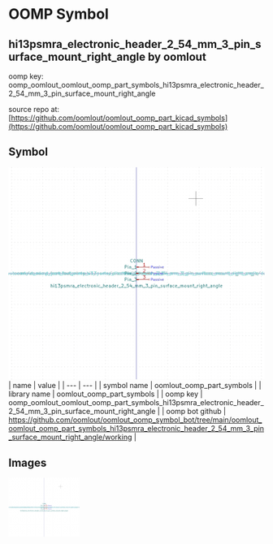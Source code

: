 # OOMP Symbol  
## hi13psmra_electronic_header_2_54_mm_3_pin_surface_mount_right_angle  by oomlout  
  
oomp key: oomp_oomlout_oomlout_oomp_part_symbols_hi13psmra_electronic_header_2_54_mm_3_pin_surface_mount_right_angle  
  
source repo at: [https://github.com/oomlout/oomlout_oomp_part_kicad_symbols](https://github.com/oomlout/oomlout_oomp_part_kicad_symbols)  
## Symbol  
  
[![working.png](working_600.png)](working.png)  
| name | value | 
| --- | --- | 
| symbol name | oomlout_oomp_part_symbols | 
| library name | oomlout_oomp_part_symbols | 
| oomp key | oomp_oomlout_oomlout_oomp_part_symbols_hi13psmra_electronic_header_2_54_mm_3_pin_surface_mount_right_angle | 
| oomp bot github | https://github.com/oomlout/oomlout_oomp_symbol_bot/tree/main/oomlout_oomlout_oomp_part_symbols_hi13psmra_electronic_header_2_54_mm_3_pin_surface_mount_right_angle/working | 
## Images  
  
[![working.png](working_140.png)](working.png)  

